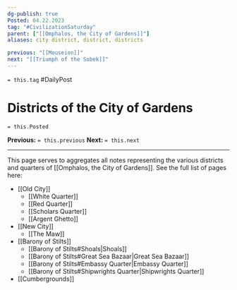 ```yaml
---
dg-publish: true
Posted: 04.22.2023
tag: "#CivilizationSaturday"
parent: ["[[Omphalos, the City of Gardens]]"]
aliases: city district, district, districts

previous: "[[Mouseion]]"
next: "[[Triumph of the Sobek]]"
---
```

`= this.tag` #DailyPost 
# Districts of the City of Gardens
`= this.Posted`

**Previous:** `= this.previous`
**Next:** `= this.next`

---

This page serves to aggregates all notes representing the various districts and quarters of [[Omphalos, the City of Gardens]]. See the full list of pages here:

- [[Old City]]
    - [[White Quarter]]
    - [[Red Quarter]]
    - [[Scholars Quarter]]
    - [[Argent Ghetto]]
- [[New City]]
    - [[The Maw]]
- [[Barony of Stilts]]
    - [[Barony of Stilts#Shoals|Shoals]]
    - [[Barony of Stilts#Great Sea Bazaar|Great Sea Bazaar]]
    - [[Barony of Stilts#Embassy Quarter|Embassy Quarter]]
    - [[Barony of Stilts#Shipwrights Quarter|Shipwrights Quarter]]
- [[Cumbergrounds]]
